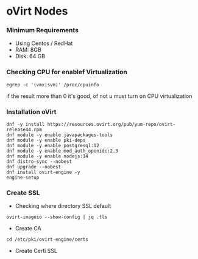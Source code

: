 # oVirt Nodes

### Minimum Requirements
- Using Centos / RedHat
- RAM: 8GB
- Disk: 64 GB

### Checking CPU for enablef Virtualization

```
egrep -c '(vmx|svm)' /proc/cpuinfo
```
if the result more than 0 it's good, of not u must turn on CPU virtualization

### Installation oVirt

```
dnf -y install https://resources.ovirt.org/pub/yum-repo/ovirt-release44.rpm
dnf module -y enable javapackages-tools
dnf module -y enable pki-deps
dnf module -y enable postgresql:12
dnf module -y enable mod_auth_openidc:2.3
dnf module -y enable nodejs:14
dnf distro-sync --nobest
dnf upgrade --nobest
dnf install ovirt-engine -y
engine-setup
```

### Create SSL

- Checking where directory SSL default
```
ovirt-imageio --show-config | jq .tls
```

- Create CA
```
cd /etc/pki/ovirt-engine/certs

```

- Create Certi SSL
```

```